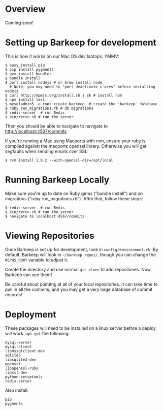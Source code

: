 Overview
========
Coming soon!

Setting up Barkeep for development
==================================

This is how it works on our Mac OS dev laptops; YMMV:

    $ easy_install pip
    $ pip install pygments
    $ gem install bundler
    $ bundle install
    $ port install nodejs # or brew install node
      # Note: you may need to "port deactivate c-ares" before installing nodejs
    $ curl http://npmjs.org/install.sh | sh # install npm
    $ npm install less
    $ mysqladmin5 -u root create barkeep  # create the 'barkeep' database
    $ ruby run_migrations.rb # db migrations
    $ redis-server  # run Redis
    $ bin/rerun.sh # run the server

Then you should be able to navigate to navigate to
[http://localhost:4567/commits](http://localhost:4567/commits).

If you're running a Mac using Macports with rvm, ensure your ruby is compiled against the macports openssl
library. Otherwise you will get segfaults when sending emails over SSL:

    $ rvm install 1.9.2 --with-openssl-dir=/opt/local

Running Barkeep Locally
=======================

Make sure you're up to date on Ruby gems ("bundle install") and on migrations
("ruby run_migrations.rb").  After that, follow these steps:

    $ redis-server  # run Redis
    $ bin/rerun.sh # run the server
    $ navigate to localhost:4567/commits

Viewing Repositories
====================

Once Barkeep is set up for development, look in `config/environment.rb`. By default, Barkeep will look in
`~/barkeep_repos/`, though you can change the `REPOS_ROOT` variable to adjust it.

Create the directory and use normal `git clone` to add repositories. Now Barkeep can see them!

Be careful about pointing at all of your local repositories.  It can take time to pull in all the
commits, and you may get a very large database of commit records!

Deployment
==========

These packages will need to be installed on a linux server before a deploy will work. `apt-get` the following:

    mysql-server
    mysql-client
    libmysqlclient-dev
    sqlite3
    libsqlite3-dev
    openssl
    libopenssl-ruby
    libssl-dev
    python-setuptools
    redis-server

Also install:

    pip
    pygments
